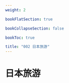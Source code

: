 ```yaml
---
weight: 2

bookFlatSection: true

bookCollapseSection: false

bookToc: true

title: "002 日本旅游"
---
```


# 日本旅游
